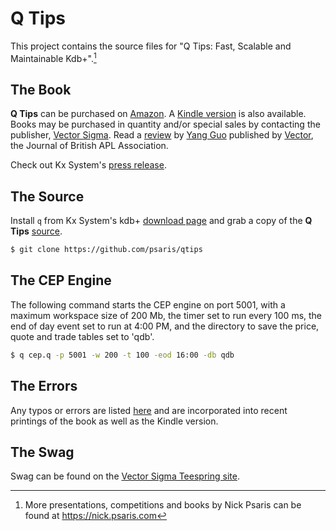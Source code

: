 # Q Tips

This project contains the source files for "Q Tips: Fast, Scalable and Maintainable Kdb+".[^fn1]

## The Book

**Q Tips** can be purchased on [Amazon](http://www.amazon.com/Tips-Fast-Scalable-Maintainable-Kdb/dp/9881389909).
A [Kindle version](http://www.amazon.com/Tips-Fast-Scalable-Maintainable-Kdb-ebook/dp/B00UZ8OMME) is also available.
Books may be purchased in quantity and/or special sales by contacting the publisher,
[Vector Sigma](mailto:sales@vector-sigma.com).  Read a [review](https://vector.org.uk/book-review-q-tips-fast-scalable-and-maintainable-kdb-2/)
by [Yang Guo](https://www.linkedin.com/in/yang-guo-19494ba/) published by [Vector](https://vector.org.uk/), the Journal of British APL Association.

Check out Kx System's [press release](https://kx.com/news/q-tips-offers-practical-guidance-for-financial-big-data-analytics/).

## The Source

Install `q` from Kx System's kdb+ [download page](https://kx.com/developers/download-licenses/) and grab a copy of the **Q Tips** [source]({{site.github.repository_url}}).

```sh
$ git clone https://github.com/psaris/qtips
```

## The CEP Engine

The following command starts the CEP engine on port 5001, with a
maximum workspace size of 200 Mb, the timer set to run every 100 ms,
the end of day event set to run at 4:00 PM, and the directory to save
the price, quote and trade tables set to 'qdb'.

```sh
$ q cep.q -p 5001 -w 200 -t 100 -eod 16:00 -db qdb
```

## The Errors

Any typos or errors are listed [here](errata.adoc) and are
incorporated into recent printings of the book as well as the
Kindle version.

## The Swag

Swag can be found on the [Vector Sigma Teespring
site](https://teespring.com/stores/vectorsigma).


<!----- Footnotes ----->

[^fn1]: More presentations, competitions and books by Nick Psaris can be found at <https://nick.psaris.com>
